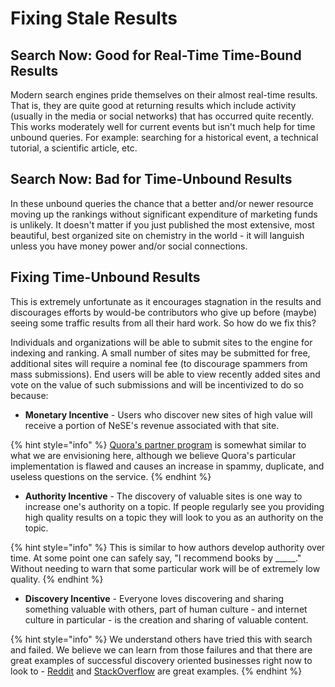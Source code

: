 # Fixing Stale Results

## Search Now: Good for Real-Time Time-Bound Results

Modern search engines pride themselves on their almost real-time results. That is, they are quite good at returning results which include activity \(usually in the media or social networks\) that has occurred quite recently. This works moderately well for current events but isn't much help for time unbound queries. For example: searching for a historical event, a technical tutorial, a scientific article, etc.

## Search Now: Bad for Time-Unbound Results

In these unbound queries the chance that a better and/or newer resource moving up the rankings without significant expenditure of marketing funds is unlikely. It doesn't matter if you just published the most extensive, most beautiful, best organized site on chemistry in the world - it will languish unless you have money power and/or social connections.

## Fixing Time-Unbound Results

This is extremely unfortunate as it encourages stagnation in the results and discourages efforts by would-be contributors who give up before \(maybe\) seeing some traffic results from all their hard work. So how do we fix this?

Individuals and organizations will be able to submit sites to the engine for indexing and ranking. A small number of sites may be submitted for free, additional sites will require a nominal fee \(to discourage spammers from mass submissions\). End users will be able to view recently added sites and vote on the value of such submissions and will be incentivized to do so because:

* **Monetary Incentive** - Users who discover new sites of high value will receive a portion of NeSE's revenue associated with that site.

{% hint style="info" %}
[Quora's partner program](https://www.quora.com/partners) is somewhat similar to what we are envisioning here, although we believe Quora's particular implementation is flawed and causes an increase in spammy, duplicate, and useless questions on the service.
{% endhint %}

* **Authority Incentive** - The discovery of valuable sites is one way to increase one's authority on a topic. If people regularly see you providing high quality results on a topic they will look to you as an authority on the topic.

{% hint style="info" %}
This is similar to how authors develop authority over time. At some point one can safely say, "I recommend books by \_\_\_\_\_." Without needing to warn that some particular work will be of extremely low quality.
{% endhint %}

* **Discovery Incentive** - Everyone loves discovering and sharing something valuable with others, part of human culture - and internet culture in particular - is the creation and sharing of valuable content.

{% hint style="info" %}
We understand others have tried this with search and failed. We believe we can learn from those failures and that there are great examples of successful discovery oriented businesses right now to look to - [Reddit](https://reddit.com/) and [StackOverflow](https://stackoverflow.com/) are great examples.
{% endhint %}

